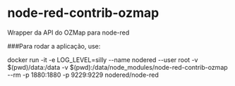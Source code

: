 # node-red-contrib-ozmap
Wrapper da API do OZMap para node-red

###Para rodar a aplicação, use:

docker run -it -e LOG_LEVEL=silly --name nodered --user root -v $(pwd)/data:/data -v $(pwd):/data/node_modules/node-red-contrib-ozmap --rm -p 1880:1880 -p 9229:9229 nodered/node-red
